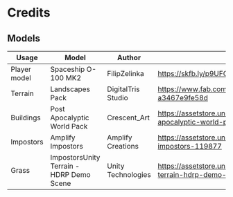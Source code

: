 ﻿# Credits

## Models

| Usage | Model | Author | Link |License |
|-------|-------|--------|------|--------|
| Player model | Spaceship O-100 MK2 | FilipZelinka | https://skfb.ly/p9UFG | Creative Commons Attribution (http://creativecommons.org/licenses/by/4.0/ |
| Terrain | Landscapes Pack | DigitalTris Studio | https://www.fab.com/listings/c6a8fa58-84f1-4bb8-935d-a3467e9fe58d | Creative Commons Attribution (http://creativecommons.org/licenses/by/4.0/) |
| Buildings | Post Apocalyptic World Pack | Crescent_Art | https://assetstore.unity.com/packages/3d/environments/urban/post-apocalyptic-world-pack-188358 | Unity EULA |
| Impostors | Amplify Impostors | Amplify Creations | https://assetstore.unity.com/packages/tools/utilities/amplify-impostors-119877 | Unity EULA |
| Grass | ImpostorsUnity Terrain - HDRP Demo Scene | Unity Technologies | https://assetstore.unity.com/packages/3d/environments/unity-terrain-hdrp-demo-scene-213198 | Unity EULA |
